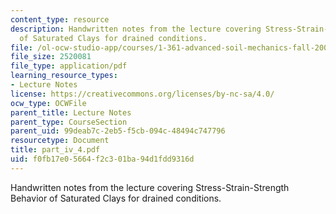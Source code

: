 ```yaml
---
content_type: resource
description: Handwritten notes from the lecture covering Stress-Strain-Strength Behavior
  of Saturated Clays for drained conditions.
file: /ol-ocw-studio-app/courses/1-361-advanced-soil-mechanics-fall-2004/f0fb17e05664f2c301ba94d1fdd9316d_part_iv_4.pdf
file_size: 2520081
file_type: application/pdf
learning_resource_types:
- Lecture Notes
license: https://creativecommons.org/licenses/by-nc-sa/4.0/
ocw_type: OCWFile
parent_title: Lecture Notes
parent_type: CourseSection
parent_uid: 99deab7c-2eb5-f5cb-094c-48494c747796
resourcetype: Document
title: part_iv_4.pdf
uid: f0fb17e0-5664-f2c3-01ba-94d1fdd9316d
---
```

Handwritten notes from the lecture covering Stress-Strain-Strength Behavior of Saturated Clays for drained conditions.